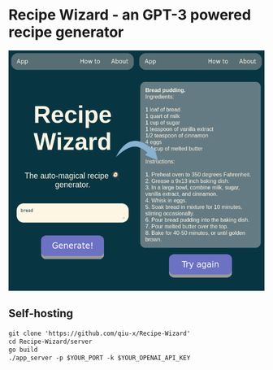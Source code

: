 # Recipe Wizard - an GPT-3 powered recipe generator

<img width="700px" src="preview.png" alt="Preview" />
  
## Self-hosting

	git clone 'https://github.com/qiu-x/Recipe-Wizard'
	cd Recipe-Wizard/server
	go build
	./app_server -p $YOUR_PORT -k $YOUR_OPENAI_API_KEY

